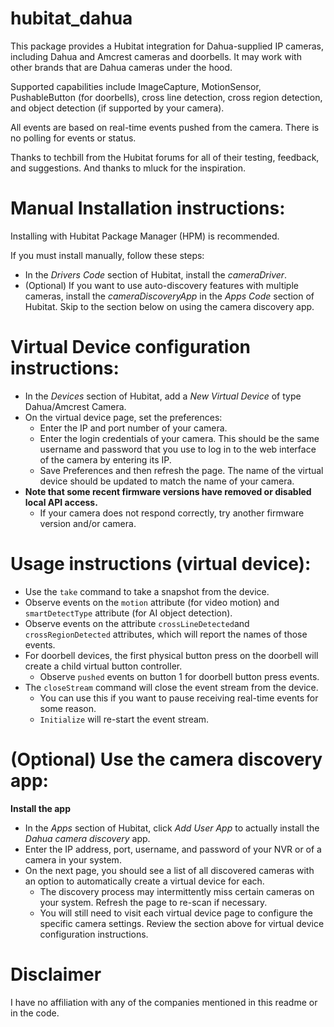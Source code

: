 # hubitat_dahua

This package provides a Hubitat integration for Dahua-supplied IP cameras, including Dahua and Amcrest cameras and doorbells.  It may work with other brands that are Dahua cameras under the hood.

Supported capabilities include ImageCapture, MotionSensor, PushableButton (for doorbells), cross line detection, cross region detection, and object detection (if supported by your camera).

All events are based on real-time events pushed from the camera.  There is no polling for events or status.

Thanks to techbill from the Hubitat forums for all of their testing, feedback, and suggestions.  And thanks to mluck for the inspiration.

# Manual Installation instructions:

Installing with Hubitat Package Manager (HPM) is recommended. 

If you must install manually, follow these steps:

* In the *Drivers Code* section of Hubitat, install the *cameraDriver*.    
* (Optional) If you want to use auto-discovery features with multiple cameras, install the *cameraDiscoveryApp* in the *Apps Code* section of Hubitat.  Skip to the section below on using the camera discovery app.

# Virtual Device configuration instructions:

* In the *Devices* section of Hubitat, add a *New Virtual Device* of type Dahua/Amcrest Camera.
* On the virtual device page, set the preferences:
    * Enter the IP and port number of your camera.
    * Enter the login credentials of your camera.  This should be the same username and password that you use to log in to the web interface of the camera by entering its IP.
    * Save Preferences and then refresh the page.  The name of the virtual device should be updated to match the name of your camera.
* **Note that some recent firmware versions have removed or disabled local API access.**
    * If your camera does not respond correctly, try another firmware version and/or camera.

# Usage instructions (virtual device):

* Use the `take` command to take a snapshot from the device.
* Observe events on the `motion` attribute (for video motion) and `smartDetectType` attribute (for AI object detection).
* Observe events on the attribute `crossLineDetected`and `crossRegionDetected` attributes, which will report the names of those events.
* For doorbell devices, the first physical button press on the doorbell will create a child virtual button controller.
    * Observe `pushed` events on button 1 for doorbell button press events.
* The `closeStream` command will close the event stream from the device.
    * You can use this if you want to pause receiving real-time events for some reason.
    * `Initialize` will re-start the event stream.

# (Optional) Use the camera discovery app:

**Install the app**
* In the *Apps* section of Hubitat, click *Add User App* to actually install the *Dahua camera discovery* app.
* Enter the IP address, port, username, and password of your NVR or of a camera in your system.
* On the next page, you should see a list of all discovered cameras with an option to automatically create a virtual device for each.
    * The discovery process may intermittently miss certain cameras on your system.  Refresh the page to re-scan if necessary.
    * You will still need to visit each virtual device page to configure the specific camera settings.  Review the section above for virtual device configuration instructions.

# Disclaimer

I have no affiliation with any of the companies mentioned in this readme or in the code.
